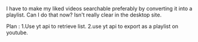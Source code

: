 I have to make my liked videos searchable preferably by converting it into a playlist. Can I do that now? Isn't really clear in the desktop site.

Plan :
1.Use yt api to retrieve list.
2.use yt api to export as a playlist on youtube.
